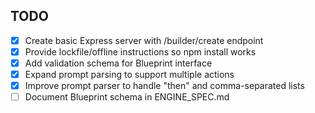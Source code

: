 ## TODO
- [x] Create basic Express server with /builder/create endpoint
- [x] Provide lockfile/offline instructions so npm install works
- [x] Add validation schema for Blueprint interface
- [x] Expand prompt parsing to support multiple actions
- [x] Improve prompt parser to handle "then" and comma-separated lists
- [ ] Document Blueprint schema in ENGINE_SPEC.md

